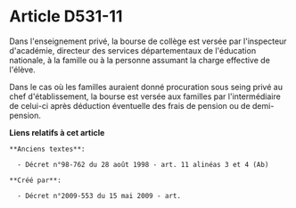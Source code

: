 # Article D531-11

Dans l'enseignement privé, la bourse de collège est versée par l'inspecteur d'académie, directeur des services départementaux
de l'éducation nationale, à la famille ou à la personne assumant la charge effective de l'élève.

Dans le cas où les familles auraient donné procuration sous seing privé au chef d'établissement, la bourse est versée aux
familles par l'intermédiaire de celui-ci après déduction éventuelle des frais de pension ou de demi-pension.

**Liens relatifs à cet article**

	**Anciens textes**:

	  - Décret n°98-762 du 28 août 1998 - art. 11 alinéas 3 et 4 (Ab)

	**Créé par**:

	  - Décret n°2009-553 du 15 mai 2009 - art.
